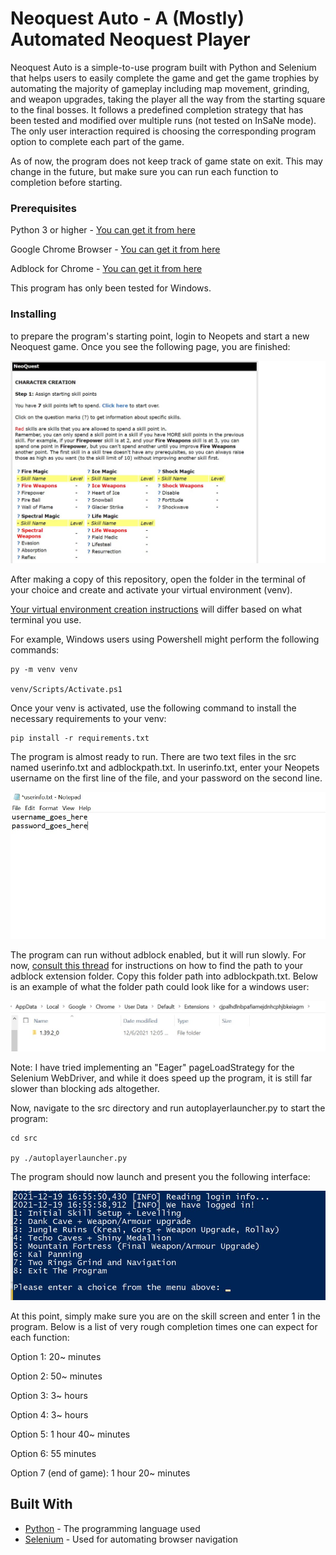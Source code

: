 # Neoquest Auto - A (Mostly) Automated Neoquest Player

Neoquest Auto is a simple-to-use program built with Python and Selenium that helps users to easily
complete the game and get the game trophies by automating the majority of gameplay including map movement, grinding, 
and weapon upgrades, taking the player all the way from the starting square to the final bosses.
It follows a predefined completion strategy that has been tested and modified over multiple runs 
(not tested on InSaNe mode). 
The only user interaction required is choosing the corresponding program option to complete 
each part of the game.

As of now, the program does not keep track of game state on exit.
This may change in the future, but make sure you can run each function to completion before starting.

### Prerequisites

Python 3 or higher - [You can get it from here](https://www.python.org/downloads/)

Google Chrome Browser - [You can get it from here](https://www.google.com/intl/en_ca/chrome/)

Adblock for Chrome - [You can get it from here](https://chrome.google.com/webstore/detail/adblock-%E2%80%94-best-ad-blocker/gighmmpiobklfepjocnamgkkbiglidom)

This program has only been tested for Windows.

### Installing

to prepare the program's starting point, login to Neopets and start a new Neoquest game. Once you see the following
page, you are finished:

![Skillscreen](readmeresources/skillscreen.jpg)

After making a copy of this repository, open the folder in the terminal of your choice and create and activate your
virtual environment (venv). 

[Your virtual environment creation instructions](https://docs.python.org/3/library/venv.html) will differ based on
what terminal you use.

For example, Windows users using Powershell might perform the following commands:

```
py -m venv venv

venv/Scripts/Activate.ps1
```

Once your venv is activated, use the following command to install the necessary requirements to 
your venv:

```
pip install -r requirements.txt
```

The program is almost ready to run. There are two text files in the src named userinfo.txt and 
adblockpath.txt. In userinfo.txt, enter your Neopets username on the first line of the file, 
and your password on the second line.

![Userinfoexample](readmeresources/userinfoexample.jpg)

The program can run without adblock enabled, but it will run slowly.
For now, [consult this thread](https://www.reddit.com/r/learnpython/comments/4zzn69/how_do_i_get_adblockplus_to_work_with_selenium/)
for instructions on how to find the path to your adblock extension folder. 
Copy this folder path into adblockpath.txt.
Below is an example of what the folder path could look like for a windows user:

![FolderPath](readmeresources/extensionfolderexample.jpg)

Note: I have tried implementing an "Eager" pageLoadStrategy for the Selenium WebDriver, 
and while it does speed up the program, it is still far slower than blocking ads altogether.

Now, navigate to the src directory and run autoplayerlauncher.py to start the program:

```
cd src

py ./autoplayerlauncher.py
```

The program should now launch and present you the following interface:

![ProgramMenu](readmeresources/programmenuexample.jpg)

At this point, simply make sure you are on the skill screen and enter 1 in the program.
Below is a list of very rough completion times one can expect for each function:

Option 1: 20~ minutes

Option 2: 50~ minutes

Option 3: 3~ hours

Option 4: 3~ hours

Option 5: 1 hour 40~ minutes

Option 6: 55 minutes

Option 7 (end of game): 1 hour 20~ minutes

## Built With

* [Python](https://www.python.org) - The programming language used
* [Selenium](https://www.selenium.dev) - Used for automating browser navigation
